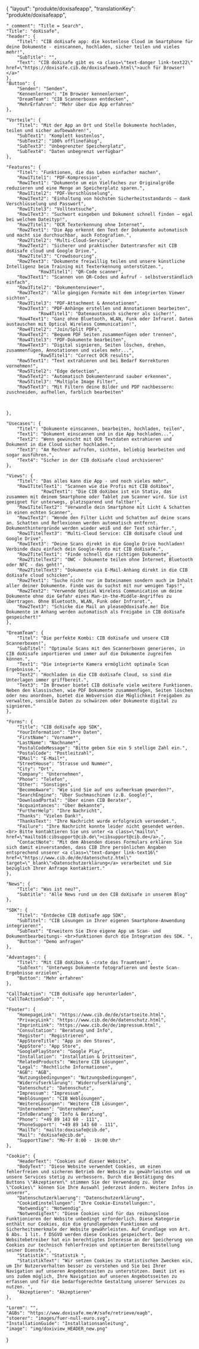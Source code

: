 {
    "layout": "produkte/doxisafeapp",
    "translationKey": "produkte/doxisafeapp",

    "_comment": "Title = Search", 
    "Title": "doXisafe",
	"header": {
		"Titel": "CIB doXisafe app: die kostenlose Cloud im Smartphone für deine Dokumente - einscannen, hochladen, sicher teilen und vieles mehr!",
		"SubTitle": "",
		"Text": "CIB doXisafe gibt es <a class=\"text-danger link-text22\" href=\"https://doxisafe.cib.de/doxisafeweb.html\">auch für Browser!</a>"
	},
	"Button": {
		"Senden": "Senden",
		"Kennenlernen": "Im Browser kennenlernen",
		"DreamTeam": "CIB Scannerboxen entdecken",
		"MehrErfahren": "Mehr über die App erfahren"
	},

	"Vorteile": {
		"Titel": "Mit der App an Ort und Stelle Dokumente hochladen, teilen und sicher aufbewahren!",
		"SubText1": "Komplett kostenlos",
		"SubText2": "100% offlinefähig",
		"SubText3": "Unbegrenzter Speicherplatz",
		"SubText4": "Daten unbegrenzt verfügbar"
	},

	"Features": {
		"Titel": "Funktionen, die das Leben einfacher machen",
		"Row1Titel1": "PDF-Kompression",
		"Row1Text1": "Dokumente um ein Vielfaches zur Originalgröße reduzieren und eine Menge an Speicherplatz sparen.",
		"Row1Titel2": "PDF-Verschlüsselung",
		"Row1Text2": "Einhaltung von höchsten Sicherheitsstandards – dank Verschlüsselung und Passwort",
		"Row1Titel3": "Volltextsuche",
		"Row1Text3": "Suchwort eingeben und Dokument schnell finden – egal bei welchem Dateityp!",
		"Row2Titel1": "OCR Texterkennung ohne Internet",
		"Row2Text1": "Die App erkennt den Text der Dokumente automatisch und macht sie durchsuchbar, auch Fotografien.",
		"Row2Titel2": "Multi-Cloud-Service",
		"Row2Text2": "Sicherer und praktischer Datentransfer mit CIB doXisafe cloud und Google Drive.",
		"Row2Titel3": "Crowdsourcing",
		"Row2Text3": "Dokumente freiwillig teilen und unsere künstliche Intelligenz beim Training mit Texterkennung unterstützen.",
                "Row3Titel1": "QR-Code scanner",
		"Row3Text1": "Scannen von QR-Codes und Aufruf - selbstverständlich einfach",
		"Row3Titel2": "Dokumentenviewer",
		"Row3Text2": "Alle gängigen Formate mit dem integrierten Viewer sichten",
		"Row3Titel3": "PDF-Attachment & Annotationen",
		"Row3Text3": "PDF-Anhänge erstellen und Annotationen bearbeiten",
                "Row4Titel1": "Datenaustausch sicherer als sicher!",
		"Row4Text1": "Ganz ohne Bluetooth, WLAN, Funk oder Infrarot. Daten austauschen mit Optical Wireless Communication!",
		"Row4Titel2": "Join/Split PDFs",
		"Row4Text2": "Bequem PDF Seiten zusammenfügen oder trennen",
		"Row4Titel3": "PDF-Dokumente bearbeiten",
		"Row4Text3": "Digital signieren, Seiten löschen, drehen, zusammenfügen, Annotationen und vieles mehr...",
                "Row5Titel1": "Correct OCR results",
		"Row5Text1": "Text extrahieren und bei Bedarf Korrekturen vornehmen!",
		"Row5Titel2": "Edge detection",
		"Row5Text2": "Automatisch Dokumentenrand sauber erkennen",
		"Row5Titel3": "Multiple Image Filter",
		"Row5Text3": "Mit Filtern deine Bilder und PDF nachbessern: zuschneiden, aufhellen, farblich bearbeiten"



	},

	"Usecases": {
		"Titel": "Dokumente einscannen, bearbeiten, hochladen, teilen",
		"Text1": "Dokument einscannen und in die App hochladen...",
		"Text2": "Wenn gewünscht mit OCR Textdaten extrahieren und Dokument in die Cloud sicher hochladen.",
		"Text3": "Am Rechner aufrufen, sichten, beliebig bearbeiten und sogar ausführen.",
		"Text4": "Sicher in der CIB doXisafe cloud archivieren"
	},

	"Views": {
		"Titel": "Das alles kann die App - und noch vieles mehr",
		"Row1TitelText1": "Scannen wie die Profis mit CIB doXibox",
                 "Row1Text1": "Die CIB doXibox ist ein Stativ, das zusammen mit deinem Smartphone oder Tablet zum Scanner wird. Sie ist geeignet für unterwegs, platzsparend und faltbar!",
		"Row1TitelText2": "Verwandle dein Smartphone mit Licht & Schatten in einen echten Scanner",
        "Row1Text2": "Wende den Filter Licht und Schatten auf deine scans an. Schatten und Reflexionen werden automatisch entfernt. Dokumenthintergründe werden wieder weiß und der Text schärfer.",
		"Row1TitelText3": "Multi-Cloud Service: CIB doXisafe cloud und Google Drive",
		"Row1Text3": "Deine Scans direkt in die Google Drive hochladen! Verbinde dazu einfach dein Google-Konto mit CIB doXisafe.",
		"Row2TitelText1": "Finde schnell die richtigen Dokumente",
		"Row2TitelText2": "OWC - Dokumente teilen ohne Internet, Bluetooth oder NFC - das geht!",
		"Row2TitelText3": "Dokumente via E-Mail-Anhang direkt in die CIB doXisafe cloud schicken",
		"Row2Text1": "Suche nicht nur im Dateinamen sondern auch im Inhalt aller deiner Dokumente. Finde was du suchst mit nur wenigen Taps!",
		"Row2Text2": "Verwende Optical Wireless Communication um deine Dokumente ohne die Gefahr eines Man-in-the-Middle-Angriffes zu übertragen. Ohne Bluetooth, WLAN, Funk oder Infrarot.",
		"Row2Text3": "Schicke die Mail an please@doxisafe.me! Die Dokumente im Anhang werden automatisch als Freigabe in CIB doXisafe gespeichert!"
	},

	"DreamTeam": {
		"Titel": "Die perfekte Kombi: CIB doXisafe und unsere CIB Scannerboxen!",
		"SubTitel": "Optimale Scans mit den Scannerboxen generieren, in CIB doXisafe importieren und immer auf die Dokumente zugreifen können.",
		"Text1": "Die integrierte Kamera ermöglicht optimale Scan Ergebnisse.",
		"Text2": "Hochladen in die CIB doXisafe Cloud, so sind die Unterlagen immer griffbereit.",
		"Text3": "Im Browser bietet CIB doXisafe viele weitere Funktionen. Neben den klassischen, wie PDF Dokumente zusammenfügen, Seiten löschen oder neu anordnen, bietet die Webversion die Möglichkeit Freigaben zu verwalten, sensible Daten zu schwärzen oder Dokumente digital zu signieren."
	},
	
	"Forms": {
		"Title": "CIB doXisafe app SDK",
		"YourInformation": "Ihre Daten",
		"FirstName": "Vorname*",
		"LastName": "Nachname*",
		"PostalCodeMessage": "Bitte geben Sie ein 5 stellige Zahl ein.",
		"PostalCode": "Postleitzahl",
		"EMail": "E-Mail*",
		"StreetHouse": "Strasse und Nummer",
		"City": "Ort",
		"Company": "Unternehmen",
		"Phone": "Telefon",
		"Other": "Sonstiges",
		"BecomeAware": "Wie sind Sie auf uns aufmerksam geworden?",
		"SearchEngine": "Über Suchmaschinen (z.B. Google)",
		"DownloadPortal": "Über einen CIB Berater",
		"Acquaintances": "Über Bekannte",
		"FurtherHelp": "Ihre Nachricht",
		"Thanks": "Vielen Dank!",
		"ThanksText": "Ihre Nachricht wurde erfolgreich versendet.",
		"Failure": "Ihre Nachricht konnte leider nicht gesendet werden. <br> Bitte kontaktieren Sie uns unter <a class=\"mailto\" href=\"mailto16:cibsupport@cib.de\">cibsupport@cib.de</a>.",
		"ContactNote": "Mit dem Absenden dieses Formulars erklären Sie sich damit einverstanden, dass CIB Ihre persönlichen Angaben entsprechend unserer <a class=\"text-danger link-text16\" href=\"https://www.cib.de/de/datenschutz.html\" target=\"_blank\">Datenschutzerklärung</a> verarbeitet und Sie bezüglich Ihrer Anfrage kontaktiert."
	},

	"News": {
		"Title": "Was ist neu?",
		"Subtitle": "Alle News rund um den CIB doXisafe in unserem Blog"
	},

	"SDK": {
		"Titel": "Entdecke CIB doXisafe app SDK",
		"SubTitel": "CIB Lösungen in Ihrer eigenen Smartphone-Anwendung integrieren!",
		"SubText": "Erweitern Sie Ihre eigene App um Scan- und Dokumentbearbeitungs- <br>funktionen durch die Integration des SDK. ",
		"Button": "Demo anfragen"
	},

	"Advantages": {
		"Titel": "Mit CIB doXibox & -crate das Traumteam!",
		"SubText": "Unterwegs Dokumente fotografieren und beste Scan-Ergebnisse erzielen",
		"Button": "Mehr erfahren"
	},

	"CallToAction": "CIB doXisafe app herunterladen",
	"CallToActionSub": "",

	"Footer": {
		"HomepageLink": "https://www.cib.de/de/startseite.html",
		"PrivacyLink": "https://www.cib.de/de/datenschutz.html",
		"ImprintLink": "https://www.cib.de/de/impressum.html",
		"Consultation": "Beratung und Info",
		"Register": "Registrieren",
		"AppStoreTitle": "App in den Stores",
		"AppStore": "App Store",
		"GooglePlayStore": "Google Play",
		"Installation": "Installation & Drittseiten",
		"RelatedProducts": "Weitere CIB Lösungen",
		"Legal": "Rechtliche Informationen",
		"AGB": "AGB",
		"Nutzungsbedingungen": "Nutzungsbedingungen",
		"Widerrufserklärung": "Widerrufserklärung",
		"Datenschutz": "Datenschutz",
		"Impressum": "Impressum",
        "Weblösungen": "CIB Weblösungen",
        "WeitereLösungen": "Weitere CIB Lösungen",
        "Unternehmen": "Unternehmen",
		"InfoBeratung": "Info & Beratung",
		"Phone": "+49 89 143 60 - 111",
		"PhoneSupport": "+49 89 143 60 - 111",
		"MailTo": "mailto:doxisafe@cib.de",
		"Mail": "doXisafe@cib.de",
		"SupportTime": "Mo-Fr 8:00 - 19:00 Uhr"
	},

	"Cookie": {
        "HeaderText": "Cookies auf dieser Website",
        "BodyText": "Diese Website verwendet Cookies, um einen fehlerfreien und sicheren Betrieb der Website zu gewährleisten und um unsere Services stetig zu verbessern. Durch die Bestätigung des Buttons \"Akzeptieren\" stimmen Sie der Verwendung zu. Unter \"Cookies\" können Sie Ihre Auswahl jederzeit ändern. Weitere Infos in unserer",
        "Datenschutzerklaerung": "Datenschutzerklärung",
        "CookieEinstellungen": "Ihre Cookie-Einstellungen:",
        "Notwendig": "Notwendig",
        "NotwendigText": "Diese Cookies sind für das reibungslose Funktionieren der Website unbedingt erforderlich. Diese Kategorie enthält nur Cookies, die die grundlegenden Funktionen und Sicherheitsmerkmale der Website gewährleisten. Auf Grundlage von Art. 6 Abs. 1 lit. f DSGVO werden diese Cookies gespeichert. Der Websitebetreiber hat ein berechtigtes Interesse an der Speicherung von Cookies zur technisch fehlerfreien und optimierten Bereitstellung seiner Dienste.",
        "Statistik": "Statistik ",
        "StatistikText": "Wir setzen Cookies zu statistischen Zwecken ein, um Ihr Nutzerverhalten besser zu verstehen und Sie bei Ihrer Navigation auf unseren Angebotsseiten zu unterstützen. Damit ist es uns zudem möglich, Ihre Navigation auf unseren Angebotsseiten zu erfassen und für die bedarfsgerechte Gestaltung unserer Services zu nutzen. ",
        "Akzeptieren": "Akzeptieren"
	},
	
	"Lorem": "",
	"AGBs": "https://www.doxisafe.me/#/safe/retrieve/eagb",
	"stoerer": "images/fuer-null-euro.svg",
	"InstallationGuide": "Installationsanleitung",
	"image": "img/doxiview_HEADER_new.png"
}